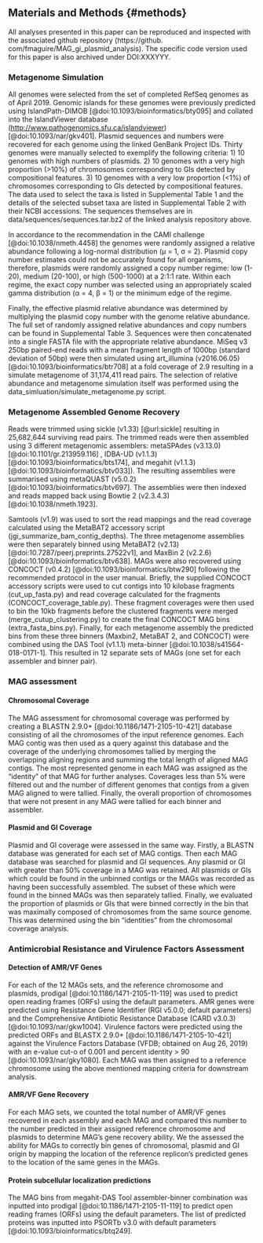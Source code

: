 ## Materials and Methods {#methods}

All analyses presented in this paper can be reproduced and inspected with the associated github repository (https://github.
com/fmaguire/MAG_gi_plasmid_analysis).
The specific code version used for this paper is also archived under DOI:XXXYYY.

### Metagenome Simulation

All genomes were selected from the set of completed RefSeq genomes as of April 2019.
Genomic islands for these genomes were previously predicted using IslandPath-DIMOB [@doi:10.1093/bioinformatics/bty095] and collated into the IslandViewer database (http://www.pathogenomics.sfu.ca/islandviewer) [@doi:10.1093/nar/gkv401].
Plasmid sequences and numbers were recovered for each genome using the linked GenBank Project IDs.
Thirty genomes were manually selected to exemplify the following criteria: 
	1) 10 genomes with high numbers of plasmids.
	2) 10 genomes with a very high proportion (>10%) of chromosomes corresponding to GIs detected by compositional features.
	3) 10 genomes with a very low proportion (<1%) of chromosomes corresponding to GIs detected by compositional features.
The data used to select the taxa is listed in Supplemental Table 1 and the details of the selected subset taxa are listed in Supplemental Table 2 with their NCBI accessions.
The sequences themselves are in data/sequences/sequences.tar.bz2 of the linked analysis repository above.

In accordance to the recommendation in the CAMI challenge [@doi:10.1038/nmeth.4458] the genomes were randomly assigned a relative abundance following a log-normal distribution (μ = 1, σ = 2).
Plasmid copy number estimates could not be accurately found for all organisms, therefore, plasmids were randomly assigned a copy number regime: low (1-20), medium (20-100), or high (500-1000) at a 2:1:1 rate.
Within each regime, the exact copy number was selected using an appropriately scaled gamma distribution (α = 4, β = 1) or the minimum edge of the regime.

Finally, the effective plasmid relative abundance was determined by multiplying the plasmid copy number with the genome relative abundance.
The full set of randomly assigned relative abundances and copy numbers can be found in Supplemental Table 3.
Sequences were then concatenated into a single FASTA file with the appropriate relative abundance.
MiSeq v3 250bp paired-end reads with a mean fragment length of 1000bp (standard deviation of 50bp) were then simulated using art_illumina (v2016.06.05) [@doi:10.1093/bioinformatics/btr708] at a fold coverage of 2.9 resulting in a simulate metagenome of 31,174,411 read pairs.
The selection of relative abundance and metagenome simulation itself was performed using the data_simluation/simulate_metagenome.py script.

### Metagenome Assembled Genome Recovery

Reads were trimmed using sickle (v1.33) [@url:sickle] resulting in 25,682,644 surviving read pairs.
The trimmed reads were then assembled using 3 different metagenomic assemblers: metaSPAdes (v3.13.0)[@doi:10.1101/gr.213959.116] , IDBA-UD (v1.1.3) [@doi:10.1093/bioinformatics/bts174], and megahit (v1.1.3) [@doi:10.1093/bioinformatics/btv033]).
The resulting assemblies were summarised using metaQUAST (v5.0.2) [@doi:10.1093/bioinformatics/btv697].
The assemblies were then indexed and reads mapped back using Bowtie 2 (v2.3.4.3) [@doi:10.1038/nmeth.1923].

Samtools (v1.9) was used to sort the read mappings and the read coverage calculated using the MetaBAT2 accessory script (jgi\_summarize\_bam\_contig\_depths).
The three metagenome assemblies were then separately binned using MetaBAT2 (v2.13) [@doi:10.7287/peerj.preprints.27522v1], and MaxBin 2 (v2.2.6) [@doi:10.1093/bioinformatics/btv638]. 
MAGs were also recovered using CONCOCT (v0.4.2) [@doi:10.1093/bioinformatics/btw290] following the recommended protocol in the user manual.
Briefly, the supplied CONCOCT accessory scripts were used to cut contigs into 10 kilobase fragments (cut\_up\_fasta.py) and read coverage calculated for the fragments (CONCOCT\_coverage\_table.py).
These fragment coverages were then used to bin the 10kb fragments before the clustered fragments were merged (merge\_cutup\_clustering.py) to create the final CONCOCT MAG bins (extra\_fasta\_bins.py).
Finally, for each metagenome assembly the predicted bins from these three binners (Maxbin2, MetaBAT 2, and CONCOCT) were combined using the DAS Tool (v1.1.1) meta-binner [@doi:10.1038/s41564-018-0171-1].
This resulted in 12 separate sets of MAGs (one set for each assembler and binner pair).


### MAG assessment

#### Chromosomal Coverage

The MAG assessment for chromosomal coverage was performed by creating a BLASTN 2.9.0+ [@doi:10.1186/1471-2105-10-421] database consisting of all the chromosomes of the input reference genomes.
Each MAG contig was then used as a query against this database and the coverage of the underlying chromosomes tallied by merging the overlapping aligning regions and summing the total length of aligned MAG contigs.
The most represented genome in each MAG was assigned as the “identity” of that MAG for further analyses.
Coverages less than 5% were filtered out and the number of different genomes that contigs from a given MAG aligned to were tallied.
Finally, the overall proportion of chromosomes that were not present in any MAG were tallied for each binner and assembler.

#### Plasmid and GI Coverage

Plasmid and GI coverage were assessed in the same way.
Firstly, a BLASTN database was generated for each set of MAG contigs.
Then each MAG database was searched for plasmid and GI sequences.
Any plasmid or GI with greater than 50% coverage in a MAG was retained.
All plasmids or GIs which could be found in the unbinned contigs or the MAGs was recorded as having been successfully assembled.
The subset of these which were found in the binned MAGs was then separately tallied.
Finally, we evaluated the proportion of plasmids or GIs that were binned correctly in the bin that was maximally composed of chromosomes from the same source genome.
This was determined using the bin “identities” from the chromosomal coverage analysis.

### Antimicrobial Resistance and Virulence Factors Assessment

#### Detection of AMR/VF Genes

For each of the 12 MAGs sets, and the reference chromosome and plasmids, prodigal [@doi:10.1186/1471-2105-11-119] was used to predict open reading frames (ORFs) using the default parameters. AMR genes were predicted using Resistance Gene Identifier (RGI v5.0.0; default parameters) and the Comprehensive Antibiotic Resistance Database (CARD v3.0.3) [@doi:10.1093/nar/gkw1004].
Virulence factors were predicted using the predicted ORFs and BLASTX 2.9.0+ [@doi:10.1186/1471-2105-10-421] against the Virulence Factors Database (VFDB; obtained on Aug 26, 2019) with an e-value cut-o of 0.001 and percent identity > 90 [@doi:10.1093/nar/gky1080].
Each MAG was then assigned to a reference chromosome using the above mentioned mapping criteria for downstream analysis.

#### AMR/VF Gene Recovery

For each MAG sets, we counted the total number of AMR/VF genes recovered in each assembly and each MAG and compared this number to the number predicted in their assigned reference chromosome and plasmids to determine MAG’s gene recovery ability.
 We the assessed the ability for MAGs to correctly bin genes of chromosomal, plasmid and GI origin by mapping the location of the reference replicon’s predicted genes to the location of the same genes in the MAGs.

#### Protein subcellular localization predictions

The MAG bins from megahit-DAS Tool assembler-binner combination was inputted into prodigal [@doi:10.1186/1471-2105-11-119] to predict open reading frames (ORFs) using the default parameters. 
The list of predicted proteins was inputted into PSORTb v3.0 with default parameters [@doi:10.1093/bioinformatics/btq249]. 

